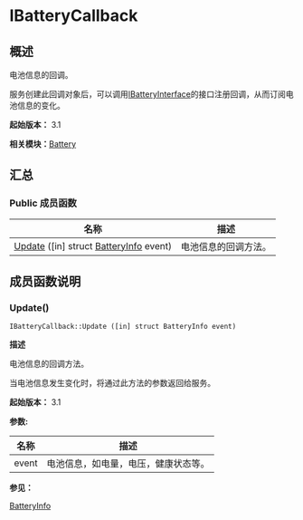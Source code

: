 # IBatteryCallback


## 概述

电池信息的回调。

服务创建此回调对象后，可以调用[IBatteryInterface](interface_i_battery_interface_v10.md)的接口注册回调，从而订阅电池信息的变化。

**起始版本：** 3.1

**相关模块：**[Battery](battery_v10.md)


## 汇总


### Public 成员函数

| 名称 | 描述 | 
| -------- | -------- |
| [Update](#update) ([in] struct [BatteryInfo](_battery_info_v10.md) event) | 电池信息的回调方法。 | 


## 成员函数说明


### Update()

```
IBatteryCallback::Update ([in] struct BatteryInfo event)
```

**描述**

电池信息的回调方法。

当电池信息发生变化时，将通过此方法的参数返回给服务。

**起始版本：** 3.1

**参数:**

| 名称 | 描述 | 
| -------- | -------- |
| event | 电池信息，如电量，电压，健康状态等。 | 

**参见：**

[BatteryInfo](_battery_info_v10.md)
